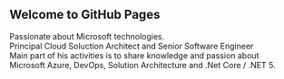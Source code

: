 ## Welcome to GitHub Pages

Passionate about Microsoft technologies.<br>
Principal Cloud Soluction Architect and Senior Software Engineer<br>
Main part of his activities is to share knowledge and passion about Microsoft Azure, DevOps, Solution Architecture and .Net Core / .NET 5.
